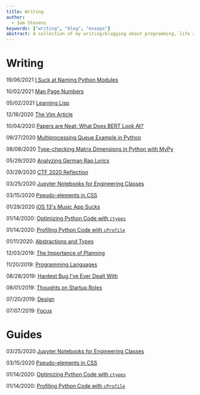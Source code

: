 ```yaml
---
title: Writing
author:
  - Sam Stevens
keywords: ["writing", "blog", "essays"]
abstract: A collection of my writing/blogging about programming, life and startups.
---
```


# Writing

<!-- 18/10/2021 [Unix](/writing/unix) -->

19/06/2021 [I Suck at Naming Python Modules](/writing/python-names)

10/02/2021 [Man Page Numbers](/writing/man)

05/02/2021 [Learning Lisp](/writing/lisp)

12/16/2020 [The Vim Article](/writing/vim)

<!-- 10/25/2020 [Modern Systems Languages](/writing/modern-systems-langs) -->

10/04/2020 [Papers are Neat: What Does BERT Look At?](/writing/what-does-bert-look-at)

09/27/2020 [Multiprocessing Queue Example in Python](/writing/python-multiprocessing)

08/08/2020 [Type-checking Matrix Dimensions in Python with MyPy](/writing/matrix-type-checking)

05/29/2020 [Analyzing German Rap Lyrics](/writing/german-rap)

03/29/2020 [CTF 2020 Reflection](/writing/ctf-2020)

03/25/2020 [Jupyter Notebooks for Engineering Classes](/writing/jupyter-for-hw)

03/15/2020 [Pseudo-elements in CSS](/writing/pseudo-elements)

01/29/2020 [iOS 13's Music App Sucks](/writing/ios-13s-music-app-sucks)

01/14/2020: [Optimizing Python Code with `ctypes`](/writing/optimizing-python-code-with-ctypes)

01/14/2020: [Profiling Python Code with `cProfile`](/writing/profiling-python-code-with-cprofile)

01/11/2020: [Abstractions and Types](/writing/abstractions-and-types)

12/03/2019: [The Importance of Planning](/writing/the-importance-of-planning)

11/20/2019: [Programming Languages](/writing/programming-languages)

08/28/2019: [Hardest Bug I've Ever Dealt With](/writing/hardest-bug-ive-ever-dealt-with)

08/01/2019: [Thoughts on Startup Roles](/writing/thoughts-on-startup-roles)

07/20/2019: [Design](/writing/design)

07/07/2019: [Focus](/writing/focus)

# Guides

03/25/2020 [Jupyter Notebooks for Engineering Classes](/writing/jupyter-for-hw)

03/15/2020 [Pseudo-elements in CSS](/writing/pseudo-elements)

01/14/2020: [Optimizing Python Code with `ctypes`](/writing/optimizing-python-code-with-ctypes)

01/14/2020: [Profiling Python Code with `cProfile`](/writing/profiling-python-code-with-cprofile)
